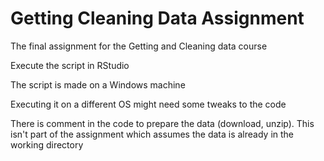 # Getting Cleaning Data Assignment
The final assignment for the Getting and Cleaning data course

Execute the script in RStudio

The script is made on a Windows machine

Executing it on a different OS might need some tweaks to the code

There is comment in the code to prepare the data (download, unzip). This isn't part of the assignment which assumes 
the data is already in the working directory
